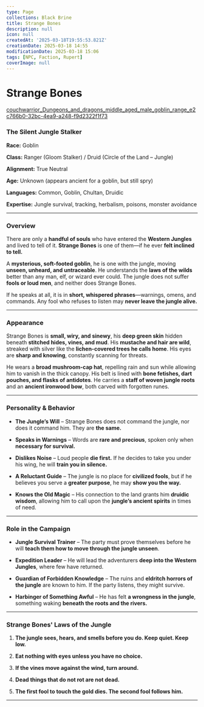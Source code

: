 ```yaml
---
type: Page
collections: Black Brine
title: Strange Bones
description: null
icon: null
createdAt: '2025-03-18T19:55:53.821Z'
creationDate: 2025-03-18 14:55
modificationDate: 2025-03-18 15:06
tags: [NPC, Faction, Rupert]
coverImage: null
---
```


# Strange Bones

[couchwarrior_Dungeons_and_dragons_middle_aged_male_goblin_range_e2c766b0-32bc-4ea9-a248-f9d2322f1f73](Images/couchwarrior_Dungeons_and_dragons_middle_aged_male_goblin_range_e2c766b0-32bc-4e.md)

### **The Silent Jungle Stalker**

**Race:** Goblin

**Class:** Ranger (Gloom Stalker) / Druid (Circle of the Land – Jungle)

**Alignment:** True Neutral

**Age:** Unknown (appears ancient for a goblin, but still spry)

**Languages:** Common, Goblin, Chultan, Druidic

**Expertise:** Jungle survival, tracking, herbalism, poisons, monster avoidance

---

### **Overview**

There are only a **handful of souls** who have entered the **Western Jungles** and lived to tell of it. **Strange Bones** is one of them—if he ever **felt inclined to tell.**

A **mysterious, soft-footed goblin**, he is one with the jungle, moving **unseen, unheard, and untraceable**. He understands the **laws of the wilds** better than any man, elf, or wizard ever could. The jungle does not suffer **fools or loud men**, and neither does Strange Bones.

If he speaks at all, it is in **short, whispered phrases**—warnings, omens, and commands. Any fool who refuses to listen may **never leave the jungle alive.**

---

### **Appearance**

Strange Bones is **small, wiry, and sinewy**, his **deep green skin** hidden beneath **stitched hides, vines, and mud**. His **mustache and hair are wild**, streaked with silver like the **lichen-covered trees he calls home**. His eyes are **sharp and knowing**, constantly scanning for threats.

He wears a **broad mushroom-cap hat**, repelling rain and sun while allowing him to vanish in the thick canopy. His belt is lined with **bone fetishes, dart pouches, and flasks of antidotes**. He carries a **staff of woven jungle roots** and an **ancient ironwood bow**, both carved with forgotten runes.

---

### **Personality & Behavior**

- **The Jungle’s Will** – Strange Bones does not command the jungle, nor does it command him. They are **the same.**

- **Speaks in Warnings** – Words are **rare and precious**, spoken only when **necessary for survival.**

- **Dislikes Noise** – Loud people **die first.** If he decides to take you under his wing, he will **train you in silence.**

- **A Reluctant Guide** – The jungle is no place for **civilized fools**, but if he believes you serve a **greater purpose**, he may **show you the way.**

- **Knows the Old Magic** – His connection to the land grants him **druidic wisdom**, allowing him to call upon the **jungle’s ancient spirits** in times of need.

---

### **Role in the Campaign**

- **Jungle Survival Trainer** – The party must prove themselves before he will **teach them how to move through the jungle unseen**.

- **Expedition Leader** – He will lead the adventurers **deep into the Western Jungles**, where few have returned.

- **Guardian of Forbidden Knowledge** – The ruins and **eldritch horrors of the jungle** are known to him. If the party listens, they might survive.

- **Harbinger of Something Awful** – He has felt **a wrongness in the jungle**, something waking **beneath the roots and the rivers.**

---

### **Strange Bones' Laws of the Jungle**

1. **The jungle sees, hears, and smells before you do. Keep quiet. Keep low.**

2. **Eat nothing with eyes unless you have no choice.**

3. **If the vines move against the wind, turn around.**

4. **Dead things that do not rot are not dead.**

5. **The first fool to touch the gold dies. The second fool follows him.**

---
